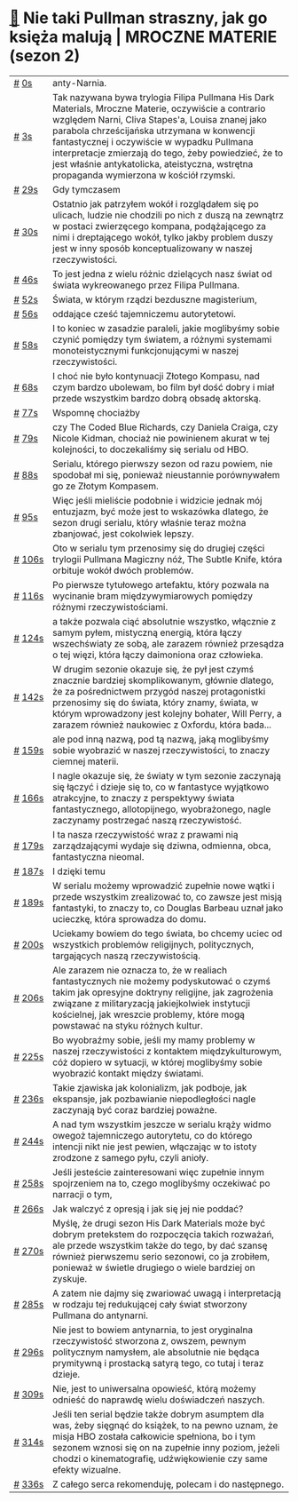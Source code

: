 # [🔗](https://www.youtube.com/watch?v=tgS78CJhT3Y) Nie taki Pullman straszny, jak go księża malują | MROCZNE MATERIE (sezon 2)

<table>
    <tr id="t0">
        <td><a href="#t0">#</a>&nbsp;<a href="https://www.youtube.com/watch?v=tgS78CJhT3Y&t=0">0s</a></td>
        <td>anty-Narnia.</td>
    </tr>
    <tr id="t3">
        <td><a href="#t3">#</a>&nbsp;<a href="https://www.youtube.com/watch?v=tgS78CJhT3Y&t=3">3s</a></td>
        <td>Tak nazywana bywa trylogia Filipa Pullmana His Dark Materials, Mroczne Materie, oczywiście a contrario względem Narni, Cliva Stapes'a, Louisa znanej jako parabola chrześcijańska utrzymana w konwencji fantastycznej i oczywiście w wypadku Pullmana interpretacje zmierzają do tego, żeby powiedzieć, że to jest właśnie antykatolicka, ateistyczna, wstrętna propaganda wymierzona w kościół rzymski.</td>
    </tr>
    <tr id="t29">
        <td><a href="#t29">#</a>&nbsp;<a href="https://www.youtube.com/watch?v=tgS78CJhT3Y&t=29">29s</a></td>
        <td>Gdy tymczasem</td>
    </tr>
    <tr id="t30">
        <td><a href="#t30">#</a>&nbsp;<a href="https://www.youtube.com/watch?v=tgS78CJhT3Y&t=30">30s</a></td>
        <td>Ostatnio jak patrzyłem wokół i rozglądałem się po ulicach, ludzie nie chodzili po nich z duszą na zewnątrz w postaci zwierzęcego kompana, podążającego za nimi i dreptającego wokół, tylko jakby problem duszy jest w inny sposób konceptualizowany w naszej rzeczywistości.</td>
    </tr>
    <tr id="t46">
        <td><a href="#t46">#</a>&nbsp;<a href="https://www.youtube.com/watch?v=tgS78CJhT3Y&t=46">46s</a></td>
        <td>To jest jedna z wielu różnic dzielących nasz świat od świata wykreowanego przez Filipa Pullmana.</td>
    </tr>
    <tr id="t52">
        <td><a href="#t52">#</a>&nbsp;<a href="https://www.youtube.com/watch?v=tgS78CJhT3Y&t=52">52s</a></td>
        <td>Świata, w którym rządzi bezduszne magisterium,</td>
    </tr>
    <tr id="t56">
        <td><a href="#t56">#</a>&nbsp;<a href="https://www.youtube.com/watch?v=tgS78CJhT3Y&t=56">56s</a></td>
        <td>oddające cześć tajemniczemu autorytetowi.</td>
    </tr>
    <tr id="t58">
        <td><a href="#t58">#</a>&nbsp;<a href="https://www.youtube.com/watch?v=tgS78CJhT3Y&t=58">58s</a></td>
        <td>I to koniec w zasadzie paraleli, jakie moglibyśmy sobie czynić pomiędzy tym światem, a różnymi systemami monoteistycznymi funkcjonującymi w naszej rzeczywistości.</td>
    </tr>
    <tr id="t68">
        <td><a href="#t68">#</a>&nbsp;<a href="https://www.youtube.com/watch?v=tgS78CJhT3Y&t=68">68s</a></td>
        <td>I choć nie było kontynuacji Złotego Kompasu, nad czym bardzo ubolewam, bo film był dość dobry i miał przede wszystkim bardzo dobrą obsadę aktorską.</td>
    </tr>
    <tr id="t77">
        <td><a href="#t77">#</a>&nbsp;<a href="https://www.youtube.com/watch?v=tgS78CJhT3Y&t=77">77s</a></td>
        <td>Wspomnę chociażby</td>
    </tr>
    <tr id="t79">
        <td><a href="#t79">#</a>&nbsp;<a href="https://www.youtube.com/watch?v=tgS78CJhT3Y&t=79">79s</a></td>
        <td>czy The Coded Blue Richards, czy Daniela Craiga, czy Nicole Kidman, chociaż nie powinienem akurat w tej kolejności, to doczekaliśmy się serialu od HBO.</td>
    </tr>
    <tr id="t88">
        <td><a href="#t88">#</a>&nbsp;<a href="https://www.youtube.com/watch?v=tgS78CJhT3Y&t=88">88s</a></td>
        <td>Serialu, którego pierwszy sezon od razu powiem, nie spodobał mi się, ponieważ nieustannie porównywałem go ze Złotym Kompasem.</td>
    </tr>
    <tr id="t95">
        <td><a href="#t95">#</a>&nbsp;<a href="https://www.youtube.com/watch?v=tgS78CJhT3Y&t=95">95s</a></td>
        <td>Więc jeśli mieliście podobnie i widzicie jednak mój entuzjazm, być może jest to wskazówka dlatego, że sezon drugi serialu, który właśnie teraz można zbanjować, jest cokolwiek lepszy.</td>
    </tr>
    <tr id="t106">
        <td><a href="#t106">#</a>&nbsp;<a href="https://www.youtube.com/watch?v=tgS78CJhT3Y&t=106">106s</a></td>
        <td>Oto w serialu tym przenosimy się do drugiej części trylogii Pullmana Magiczny nóż, The Subtle Knife, która orbituje wokół dwóch problemów.</td>
    </tr>
    <tr id="t116">
        <td><a href="#t116">#</a>&nbsp;<a href="https://www.youtube.com/watch?v=tgS78CJhT3Y&t=116">116s</a></td>
        <td>Po pierwsze tytułowego artefaktu, który pozwala na wycinanie bram międzywymiarowych pomiędzy różnymi rzeczywistościami.</td>
    </tr>
    <tr id="t124">
        <td><a href="#t124">#</a>&nbsp;<a href="https://www.youtube.com/watch?v=tgS78CJhT3Y&t=124">124s</a></td>
        <td>a także pozwala ciąć absolutnie wszystko, włącznie z samym pyłem, mistyczną energią, która łączy wszechświaty ze sobą, ale zarazem również przesądza o tej więzi, która łączy daimoniona oraz człowieka.</td>
    </tr>
    <tr id="t142">
        <td><a href="#t142">#</a>&nbsp;<a href="https://www.youtube.com/watch?v=tgS78CJhT3Y&t=142">142s</a></td>
        <td>W drugim sezonie okazuje się, że pył jest czymś znacznie bardziej skomplikowanym, głównie dlatego, że za pośrednictwem przygód naszej protagonistki przenosimy się do świata, który znamy, świata, w którym wprowadzony jest kolejny bohater, Will Perry, a zarazem również naukowiec z Oxfordu, która bada...</td>
    </tr>
    <tr id="t159">
        <td><a href="#t159">#</a>&nbsp;<a href="https://www.youtube.com/watch?v=tgS78CJhT3Y&t=159">159s</a></td>
        <td>ale pod inną nazwą, pod tą nazwą, jaką moglibyśmy sobie wyobrazić w naszej rzeczywistości, to znaczy ciemnej materii.</td>
    </tr>
    <tr id="t166">
        <td><a href="#t166">#</a>&nbsp;<a href="https://www.youtube.com/watch?v=tgS78CJhT3Y&t=166">166s</a></td>
        <td>I nagle okazuje się, że światy w tym sezonie zaczynają się łączyć i dzieje się to, co w fantastyce wyjątkowo atrakcyjne, to znaczy z perspektywy świata fantastycznego, allotopijnego, wyobrażonego, nagle zaczynamy postrzegać naszą rzeczywistość.</td>
    </tr>
    <tr id="t179">
        <td><a href="#t179">#</a>&nbsp;<a href="https://www.youtube.com/watch?v=tgS78CJhT3Y&t=179">179s</a></td>
        <td>I ta nasza rzeczywistość wraz z prawami nią zarządzającymi wydaje się dziwna, odmienna, obca, fantastyczna nieomal.</td>
    </tr>
    <tr id="t187">
        <td><a href="#t187">#</a>&nbsp;<a href="https://www.youtube.com/watch?v=tgS78CJhT3Y&t=187">187s</a></td>
        <td>I dzięki temu</td>
    </tr>
    <tr id="t189">
        <td><a href="#t189">#</a>&nbsp;<a href="https://www.youtube.com/watch?v=tgS78CJhT3Y&t=189">189s</a></td>
        <td>W serialu możemy wprowadzić zupełnie nowe wątki i przede wszystkim zrealizować to, co zawsze jest misją fantastyki, to znaczy to, co Douglas Barbeau uznał jako ucieczkę, która sprowadza do domu.</td>
    </tr>
    <tr id="t200">
        <td><a href="#t200">#</a>&nbsp;<a href="https://www.youtube.com/watch?v=tgS78CJhT3Y&t=200">200s</a></td>
        <td>Uciekamy bowiem do tego świata, bo chcemy uciec od wszystkich problemów religijnych, politycznych, targających naszą rzeczywistością.</td>
    </tr>
    <tr id="t206">
        <td><a href="#t206">#</a>&nbsp;<a href="https://www.youtube.com/watch?v=tgS78CJhT3Y&t=206">206s</a></td>
        <td>Ale zarazem nie oznacza to, że w realiach fantastycznych nie możemy podyskutować o czymś takim jak opresyjne doktryny religijne, jak zagrożenia związane z militaryzacją jakiejkolwiek instytucji kościelnej, jak wreszcie problemy, które mogą powstawać na styku różnych kultur.</td>
    </tr>
    <tr id="t225">
        <td><a href="#t225">#</a>&nbsp;<a href="https://www.youtube.com/watch?v=tgS78CJhT3Y&t=225">225s</a></td>
        <td>Bo wyobraźmy sobie, jeśli my mamy problemy w naszej rzeczywistości z kontaktem międzykulturowym, cóż dopiero w sytuacji, w której moglibyśmy sobie wyobrazić kontakt między światami.</td>
    </tr>
    <tr id="t236">
        <td><a href="#t236">#</a>&nbsp;<a href="https://www.youtube.com/watch?v=tgS78CJhT3Y&t=236">236s</a></td>
        <td>Takie zjawiska jak kolonializm, jak podboje, jak ekspansje, jak pozbawianie niepodległości nagle zaczynają być coraz bardziej poważne.</td>
    </tr>
    <tr id="t244">
        <td><a href="#t244">#</a>&nbsp;<a href="https://www.youtube.com/watch?v=tgS78CJhT3Y&t=244">244s</a></td>
        <td>A nad tym wszystkim jeszcze w serialu krąży widmo owegoż tajemniczego autorytetu, co do którego intencji nikt nie jest pewien, włączając w to istoty zrodzone z samego pyłu, czyli anioły.</td>
    </tr>
    <tr id="t258">
        <td><a href="#t258">#</a>&nbsp;<a href="https://www.youtube.com/watch?v=tgS78CJhT3Y&t=258">258s</a></td>
        <td>Jeśli jesteście zainteresowani więc zupełnie innym spojrzeniem na to, czego moglibyśmy oczekiwać po narracji o tym,</td>
    </tr>
    <tr id="t266">
        <td><a href="#t266">#</a>&nbsp;<a href="https://www.youtube.com/watch?v=tgS78CJhT3Y&t=266">266s</a></td>
        <td>Jak walczyć z opresją i jak się jej nie poddać?</td>
    </tr>
    <tr id="t270">
        <td><a href="#t270">#</a>&nbsp;<a href="https://www.youtube.com/watch?v=tgS78CJhT3Y&t=270">270s</a></td>
        <td>Myślę, że drugi sezon His Dark Materials może być dobrym pretekstem do rozpoczęcia takich rozważań, ale przede wszystkim także do tego, by dać szansę również pierwszemu serio sezonowi, co ja zrobiłem, ponieważ w świetle drugiego o wiele bardziej on zyskuje.</td>
    </tr>
    <tr id="t285">
        <td><a href="#t285">#</a>&nbsp;<a href="https://www.youtube.com/watch?v=tgS78CJhT3Y&t=285">285s</a></td>
        <td>A zatem nie dajmy się zwariować uwagą i interpretacją w rodzaju tej redukującej cały świat stworzony Pullmana do antynarni.</td>
    </tr>
    <tr id="t296">
        <td><a href="#t296">#</a>&nbsp;<a href="https://www.youtube.com/watch?v=tgS78CJhT3Y&t=296">296s</a></td>
        <td>Nie jest to bowiem antynarnia, to jest oryginalna rzeczywistość stworzona z, owszem, pewnym politycznym namysłem, ale absolutnie nie będąca prymitywną i prostacką satyrą tego, co tutaj i teraz dzieje.</td>
    </tr>
    <tr id="t309">
        <td><a href="#t309">#</a>&nbsp;<a href="https://www.youtube.com/watch?v=tgS78CJhT3Y&t=309">309s</a></td>
        <td>Nie, jest to uniwersalna opowieść, którą możemy odnieść do naprawdę wielu doświadczeń naszych.</td>
    </tr>
    <tr id="t314">
        <td><a href="#t314">#</a>&nbsp;<a href="https://www.youtube.com/watch?v=tgS78CJhT3Y&t=314">314s</a></td>
        <td>Jeśli ten serial będzie także dobrym asumptem dla was, żeby sięgnąć do książek, to na pewno uznam, że misja HBO została całkowicie spełniona, bo i tym sezonem wznosi się on na zupełnie inny poziom, jeżeli chodzi o kinematografię, udźwiękowienie czy same efekty wizualne.</td>
    </tr>
    <tr id="t336">
        <td><a href="#t336">#</a>&nbsp;<a href="https://www.youtube.com/watch?v=tgS78CJhT3Y&t=336">336s</a></td>
        <td>Z całego serca rekomenduję, polecam i do następnego.</td>
    </tr>
</table>